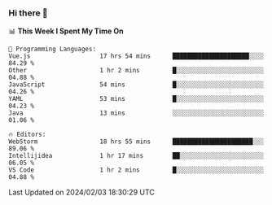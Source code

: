### Hi there 👋

<!--
**asdf12303116/asdf12303116** is a ✨ _special_ ✨ repository because its `README.md` (this file) appears on your GitHub profile.

Here are some ideas to get you started:

- 🔭 I’m currently working on ...
- 🌱 I’m currently learning ...
- 👯 I’m looking to collaborate on ...
- 🤔 I’m looking for help with ...
- 💬 Ask me about ...
- 📫 How to reach me: ...
- 😄 Pronouns: ...
- ⚡ Fun fact: ...
-->

<!--START_SECTION:waka-->
📊 **This Week I Spent My Time On** 

```text
💬 Programming Languages: 
Vue.js                   17 hrs 54 mins      █████████████████████░░░░   84.29 % 
Other                    1 hr 2 mins         █░░░░░░░░░░░░░░░░░░░░░░░░   04.88 % 
JavaScript               54 mins             █░░░░░░░░░░░░░░░░░░░░░░░░   04.26 % 
YAML                     53 mins             █░░░░░░░░░░░░░░░░░░░░░░░░   04.23 % 
Java                     13 mins             ░░░░░░░░░░░░░░░░░░░░░░░░░   01.06 % 

🔥 Editors: 
WebStorm                 18 hrs 55 mins      ██████████████████████░░░   89.06 % 
Intellijidea             1 hr 17 mins        ██░░░░░░░░░░░░░░░░░░░░░░░   06.05 % 
VS Code                  1 hr 2 mins         █░░░░░░░░░░░░░░░░░░░░░░░░   04.88 % 
```


 Last Updated on 2024/02/03 18:30:29 UTC
<!--END_SECTION:waka-->
